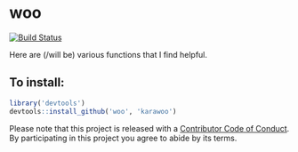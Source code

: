 woo
===

[![Build Status](https://api.travis-ci.org/karawoo/woo.png)](https://travis-ci.org/karawoo/woo)

Here are (/will be) various functions that I find helpful.

## To install:

```R
library('devtools')
devtools::install_github('woo', 'karawoo')
```

Please note that this project is released with a
[Contributor Code of Conduct](CONDUCT.md). By participating in this project you
agree to abide by its terms.
